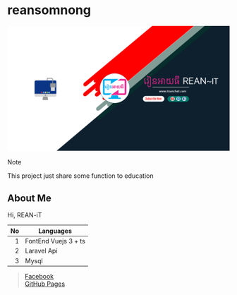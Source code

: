 # reansomnong

<img src="https://github.com/reaninformationtech/reansomnong/blob/c16769549b93df771b117d53ad08d5c0879c1e6d/banner.png" width="600">

> [!NOTE]
> This project just share some function to education

## About Me
Hi, REAN-iT 



| No   | Languages |
|-----:|-----------|
|     1| FontEnd Vuejs 3 + ts|
|     2| Laravel Api    |
|     3| Mysql       |



> [Facebook](https://www.facebook.com/reaninformationtech) <br/>
> [GitHub Pages](https://github.com/reaninformationtech)
